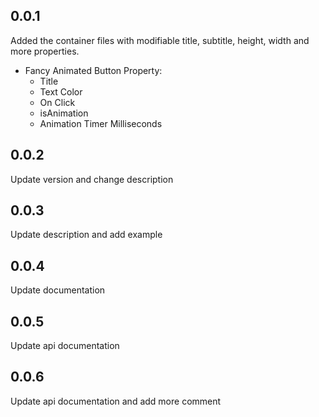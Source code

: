 ## 0.0.1

Added the container files with modifiable title, subtitle, height, width and more properties.

* Fancy Animated Button Property:
  - Title
  - Text Color
  - On Click
  - isAnimation
  - Animation Timer Milliseconds
 
## 0.0.2

Update version and change description
 
## 0.0.3

Update description and add example

## 0.0.4

Update documentation

## 0.0.5

Update api documentation

## 0.0.6

Update api documentation and add more comment
